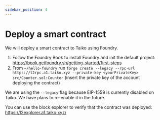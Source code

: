 ```yaml
---
sidebar_position: 4
---
```


# Deploy a smart contract

We will deploy a smart contract to Taiko using Foundry.

1. Follow the Foundry Book to install Foundry and init the default project: https://book.getfoundry.sh/getting-started/first-steps
2. From `~/hello-foundry` run `forge create --legacy --rpc-url https://l2rpc.a1.taiko.xyz --private-key <yourPrivateKey> src/Counter.sol:Counter` (insert the private key of the account deploying the contract)

We are using the `--legacy` flag because EIP-1559 is currently disabled on Taiko. We have plans to re-enable it in the future.

You can use the block explorer to verify that the contract was deployed: https://l2explorer.a1.taiko.xyz/

